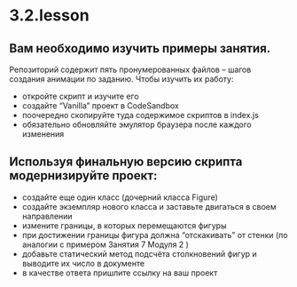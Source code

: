 # 3.2.lesson

## Вам необходимо изучить примеры занятия.
Репозиторий содержит пять пронумерованных файлов – шагов создания анимации по заданию. Чтобы изучить их работу:
<ul>
	<li>откройте скрипт и изучите его</li>
	<li>создайте “Vanilla” проект в CodeSandbox</li>
	<li>поочередно скопируйте туда содержимое скриптов в index.js</li>
	<li>обязательно обновляйте эмулятор браузера после каждого изменения</li> 
</ul>
<h2> Используя финальную версию скрипта модернизируйте проект: </h2>
<ul>
	<li>создайте еще один класс (дочерний класса Figure)</li>
	<li>создайте экземпляр нового класса и заставьте двигаться в своем направлении</li>
	<li>измените границы, в которых перемещаются фигуры</li>
	<li>при достижении границы фигура должна “отскакивать” от стенки (по аналогии с примером Занятия 7 Модуля 2 )</li>
	<li>добавьте статический метод подсчёта столкновений фигур и выводите их число в документе</li>
	<li>в качестве ответа пришлите ссылку на ваш проект</li>
</ul>

